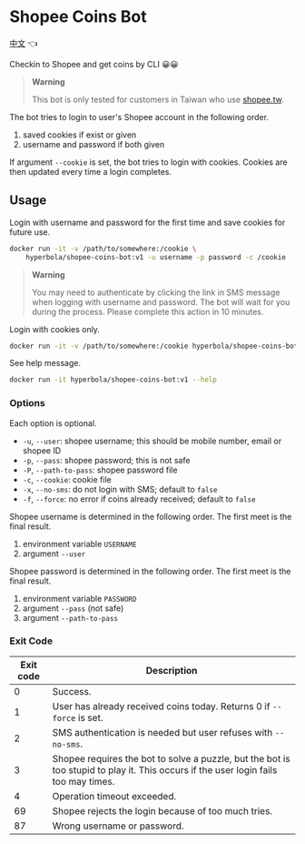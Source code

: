 # Shopee Coins Bot

[中文](README.md) 👈

Checkin to Shopee and get coins by CLI 😀😀

> **Warning**
>
> This bot is only tested for customers in Taiwan who use [shopee.tw](https://shopee.tw/).

The bot tries to login to user's Shopee account in the following order.

1. saved cookies if exist or given
2. username and password if both given

If argument `--cookie` is set, the bot tries to login with cookies. Cookies are then updated every time a login completes.

## Usage

Login with username and password for the first time and save cookies for future use.

```sh
docker run -it -v /path/to/somewhere:/cookie \
    hyperbola/shopee-coins-bot:v1 -u username -p password -c /cookie
```

> **Warning**
> 
> You may need to authenticate by clicking the link in SMS message when logging with username and password. The bot will wait for you during the process. Please complete this action in 10 minutes.

Login with cookies only.

```sh
docker run -it -v /path/to/somewhere:/cookie hyperbola/shopee-coins-bot:v1 -c /cookie
```

See help message.

```sh
docker run -it hyperbola/shopee-coins-bot:v1 --help
```

### Options

Each option is optional.

- `-u`, `--user`: shopee username; this should be mobile number, email or shopee ID
- `-p`, `--pass`: shopee password; this is not safe
- `-P`, `--path-to-pass`: shopee password file
- `-c`, `--cookie`: cookie file
- `-x`, `--no-sms`: do not login with SMS; default to `false`
- `-f`, `--force`: no error if coins already received; default to `false`

Shopee username is determined in the following order. The first meet is the final result.

1. environment variable `USERNAME`
2. argument `--user`

Shopee password is determined in the following order. The first meet is the final result.

1. environment variable `PASSWORD`
2. argument `--pass` (not safe)
3. argument `--path-to-pass`

### Exit Code

| Exit code | Description |
| --------- | ----------- |
| 0         | Success.    |
| 1         | User has already received coins today. Returns 0 if `--force` is set. |
| 2         | SMS authentication is needed but user refuses with `--no-sms`. |
| 3         | Shopee requires the bot to solve a puzzle, but the bot is too stupid to play it. This occurs if the user login fails too may times. |
| 4         | Operation timeout exceeded. |
| 69        | Shopee rejects the login because of too much tries. |
| 87        | Wrong username or password. |
